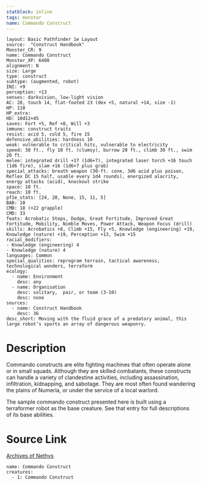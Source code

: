 ```yaml
---
statblock: inline
tags: monster
name: Commando Construct
---
```

```statblock
layout: Basic Pathfinder 1e Layout
source:  "Construct Handbook"
Monster_CR: 9
name: Commando Construct
Monster_XP: 6400
alignment: N
size: Large
type: construct
subtype: (augmented, robot)
INI: +9
perception: +13
senses: darkvision, low-light vision
AC: 28, touch 14, flat-footed 23 (dex +5, natural +14, size -1)
HP: 110
HP_extra: 
HD: 10d12+45
saves: Fort +5, Ref +8, Will +3
immune: construct traits
resist: acid 5, cold 5, fire 15
defensive_abilities: hardness 10
weak: vulnerable to critical hits, vulnerable to electricity
speed: 30 ft., fly 10 ft. (clumsy), burrow 20 ft., climb 30 ft., swim 20 ft.
melee: integrated drill +17 (1d6+7), integrated laser torch +16 touch (1d6 fire), slam +16 (1d6+7 plus grab)
special_attacks: breath weapon (30-ft. cone, 3d6 acid plus poison, Reflex DC 15 half, usable every 1d4 rounds), energized alacrity, energy attacks (acid), knockout strike
space: 10 ft.
reach: 10 ft.
pf1e_stats: [24, 20, None, 15, 11, 5]
BAB: 10
CMB: 18 (+22 grapple)
CMD: 33
feats: Acrobatic Steps, Dodge, Great Fortitude, Improved Great Fortitude, Mobility, Nimble Moves, Power Attack, Weapon Focus (drill)
skills: Acrobatics +8, Climb +15, Fly +5, Knowledge (engineering) +19, Knowledge (nature) +19, Perception +13, Swim +15
racial_modifiers:
- Knowledge (engineering) 4
- Knowledge (nature) 4
languages: Common
special_qualities: reprogram terrain, tactical awareness, technological wonders, terraform
ecology:
  - name: Environment
    desc: any
  - name: Organisation
    desc: solitary,  pair, or team (3-10)
    desc: none
sources:
  - name: Construct Handbook
    desc: 36
desc_short: Moving with the fluid grace of a predatory animal, this large robot’s sports an array of dangerous weaponry.
```
# Description
Commando constructs are elite fighting machines that often operate alone or in small squads. Although they are skilled combatants, these constructs can handle a variety of clandestine activities, including assassination, infiltration, kidnapping, and sabotage. They are most often found wandering the plains of Numeria, or under the service of a local warlord.

 The sample commando construct presented here is built using a terraformer robot  as the base creature. See that entry for full descriptions of its base abilities.
# Source Link
[Archives of Nethys](https://aonprd.com/MonsterDisplay.aspx?ItemName=Commando%20Construct)
```encounter-table
name: Commando Construct
creatures:
  - 1: Commando Construct
```

